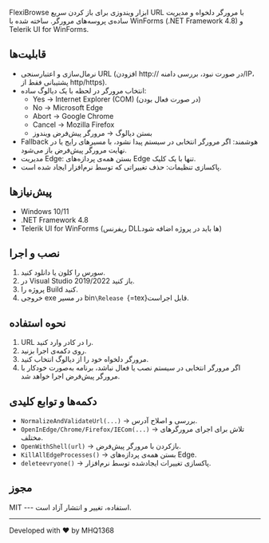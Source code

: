 FlexiBrowse ابزار ویندوزی برای باز کردن سریع URL با مرورگر دلخواه و
مدیریت ساده‌ی پروسه‌های مرورگر. ساخته شده با WinForms (.NET Framework 4.8)
و Telerik UI for WinForms.

## قابلیت‌ها

-   نرمال‌سازی و اعتبارسنجی URL (افزودن http:// در صورت نبود، بررسی
    دامنه/IP، پشتیبانی فقط از http/https).
-   انتخاب مرورگر در لحظه با یک دیالوگ ساده:
    -   Yes → Internet Explorer (COM) (در صورت فعال بودن)
    -   No → Microsoft Edge
    -   Abort → Google Chrome
    -   Cancel → Mozilla Firefox
    -   بستن دیالوگ → مرورگر پیش‌فرض ویندوز
-   Fallback هوشمند: اگر مرورگر انتخابی در سیستم پیدا نشود، با مسیرهای
    رایج یا در نهایت مرورگر پیش‌فرض باز می‌شود.
-   مدیریت Edge: بستن همه‌ی پردازه‌های Edge تنها با یک کلیک.
-   پاکسازی تنظیمات: حذف تغییراتی که توسط نرم‌افزار ایجاد شده است.

## پیش‌نیازها

-   Windows 10/11
-   .NET Framework 4.8
-   Telerik UI for WinForms (ریفرنس DLLها باید در پروژه اضافه شود)

## نصب و اجرا

1.  سورس را کلون یا دانلود کنید.
2.  در Visual Studio 2019/2022 باز کنید.
3.  پروژه را Build کنید.
4.  خروجی exe در مسیر bin`\Release `{=tex}قابل اجراست.

## نحوه استفاده

1.  URL را در کادر وارد کنید.
2.  روی دکمه‌ی اجرا بزنید.
3.  مرورگر دلخواه خود را از دیالوگ انتخاب کنید.
4.  اگر مرورگر انتخابی در سیستم نصب یا فعال نباشد، برنامه به‌صورت خودکار
    با مرورگر پیش‌فرض اجرا خواهد شد.

## دکمه‌ها و توابع کلیدی

-   `NormalizeAndValidateUrl(...)` → بررسی و اصلاح آدرس.
-   `OpenInEdge/Chrome/Firefox/IECom(...)` → تلاش برای اجرای مرورگرهای
    مختلف.
-   `OpenWithShell(url)` → بازکردن با مرورگر پیش‌فرض.
-   `KillAllEdgeProcesses()` → بستن همه‌ی پردازه‌های Edge.
-   `deleteevryone()` → پاکسازی تغییرات ایجادشده توسط نرم‌افزار.

## مجوز

MIT --- استفاده، تغییر و انتشار آزاد است.

------------------------------------------------------------------------

Developed with ❤️ by MHQ1368
